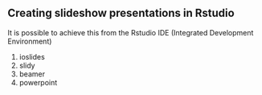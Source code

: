 ## Creating slideshow presentations in Rstudio
It is possible to achieve this from the Rstudio IDE (Integrated Development Environment)
1. ioslides
2. slidy
3. beamer
4. powerpoint
